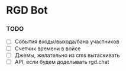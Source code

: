 # RGD Bot

### TODO

- [ ] События входы/выхода/бана участников
- [ ] Счетчик времени в войсе
- [ ] Джемы, желательно из cms вытаскивать
- [ ] API, если будем доделывать rgd.chat
